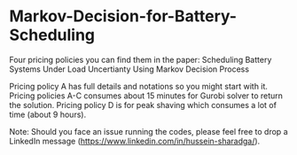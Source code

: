 # Markov-Decision-for-Battery-Scheduling

Four pricing policies you can find them in the paper: Scheduling Battery Systems Under Load Uncertianty Using Markov Decision Process 

Pricing policy A has  full details and notations so you might start with it.
Pricing policies A-C consumes about 15 minutes for Gurobi solver to return the solution.
Pricing policy D is for peak shaving which consumes a lot of time (about 9 hours).


Note: Should you face an issue running the codes, please feel free to drop a LinkedIn message (https://www.linkedin.com/in/hussein-sharadga/).

